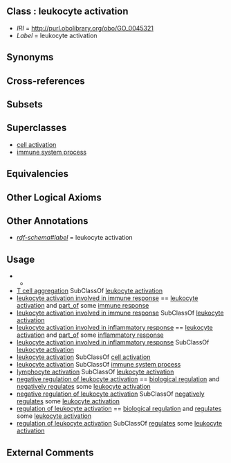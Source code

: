 
## Class : leukocyte activation

 * *IRI* = http://purl.obolibrary.org/obo/GO_0045321
 * *Label* = leukocyte activation

## Synonyms


## Cross-references


## Subsets


## Superclasses

 * [cell activation](../../GO/75/GO_0001775.md)
 * [immune system process](../../GO/76/GO_0002376.md)

## Equivalencies


## Other Logical Axioms


## Other Annotations

 * *[rdf-schema#label](../../el/rdf-schema#label.md)* = leukocyte activation

## Usage

 * -
 * [T cell aggregation](../../GO/89/GO_0070489.md) SubClassOf [leukocyte activation](../../GO/21/GO_0045321.md)
 * [leukocyte activation involved in immune response](../../GO/66/GO_0002366.md) == [leukocyte activation](../../GO/21/GO_0045321.md) and [part_of](../../BFO/50/BFO_0000050.md) some [immune response](../../GO/55/GO_0006955.md)
 * [leukocyte activation involved in immune response](../../GO/66/GO_0002366.md) SubClassOf [leukocyte activation](../../GO/21/GO_0045321.md)
 * [leukocyte activation involved in inflammatory response](../../GO/69/GO_0002269.md) == [leukocyte activation](../../GO/21/GO_0045321.md) and [part_of](../../BFO/50/BFO_0000050.md) some [inflammatory response](../../GO/54/GO_0006954.md)
 * [leukocyte activation involved in inflammatory response](../../GO/69/GO_0002269.md) SubClassOf [leukocyte activation](../../GO/21/GO_0045321.md)
 * [leukocyte activation](../../GO/21/GO_0045321.md) SubClassOf [cell activation](../../GO/75/GO_0001775.md)
 * [leukocyte activation](../../GO/21/GO_0045321.md) SubClassOf [immune system process](../../GO/76/GO_0002376.md)
 * [lymphocyte activation](../../GO/49/GO_0046649.md) SubClassOf [leukocyte activation](../../GO/21/GO_0045321.md)
 * [negative regulation of leukocyte activation](../../GO/95/GO_0002695.md) == [biological regulation](../../GO/07/GO_0065007.md) and [negatively regulates](../../RO/12/RO_0002212.md) some [leukocyte activation](../../GO/21/GO_0045321.md)
 * [negative regulation of leukocyte activation](../../GO/95/GO_0002695.md) SubClassOf [negatively regulates](../../RO/12/RO_0002212.md) some [leukocyte activation](../../GO/21/GO_0045321.md)
 * [regulation of leukocyte activation](../../GO/94/GO_0002694.md) == [biological regulation](../../GO/07/GO_0065007.md) and [regulates](../../RO/11/RO_0002211.md) some [leukocyte activation](../../GO/21/GO_0045321.md)
 * [regulation of leukocyte activation](../../GO/94/GO_0002694.md) SubClassOf [regulates](../../RO/11/RO_0002211.md) some [leukocyte activation](../../GO/21/GO_0045321.md)

## External Comments

